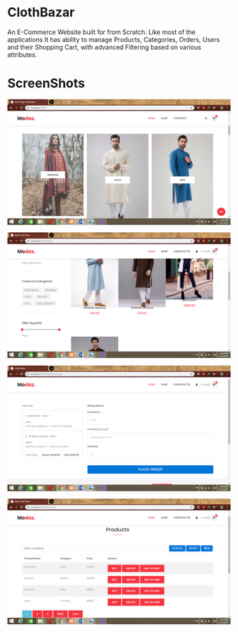 # ClothBazar
An E-Commerce Website built for from Scratch. Like most of the applications It has ability to manage Products, Categories, Orders, Users and their Shopping Cart, with advanced Filtering based on various attributes.

 
# ScreenShots

![](https://raw.githubusercontent.com/UmairAwan128/Cloth-Bazar/main/others/Images/HomeProductsList.png)

![](https://raw.githubusercontent.com/UmairAwan128/Cloth-Bazar/main/others/Images/HomeFilters.png)

![](https://raw.githubusercontent.com/UmairAwan128/Cloth-Bazar/main/others/Images/OrderPlacement.png)

![](https://raw.githubusercontent.com/UmairAwan128/Cloth-Bazar/main/others/Images/ProductsManagement.png)

